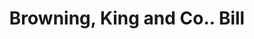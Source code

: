 ---
doi: 10.7916/D83F61SF
date_other: '1890'
date_other_textual: 1890-1899
form: printed ephemera
genre:
- Invoices
name:
- Browning, King and Co.
object_in_context_url: https://biggert.cul.columbia.edu/items/view/ave_biggert_01278
subject_hierarchical_geographic:
- Cleveland, Ohio, United States
subject_name:
- Browning, King and Co.
title: Browning, King and Co.. Bill
sort_title: Browning, King and Co.. Bill
call_number: ave_biggert_01278
coordinates:
- 41.48222222222223,-81.66972222222223
pid: ave_biggert_01278
identifiers: ave_biggert_01278
thumbnail: https://derivativo-2.library.columbia.edu/iiif/2/ldpd:343321/full/!256,256/0/native.jpg
permalink: /biggert/ave_biggert_01278/
layout: iiif-image-page
---